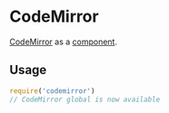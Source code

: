# CodeMirror

[CodeMirror](http://codemirror.net/) as a [component](https://github.com/component/component).

## Usage

```javascript
require('codemirror')
// CodeMirror global is now available
```
